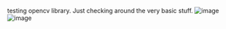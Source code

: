 
testing opencv library. Just checking around the very basic stuff.
![image](https://github.com/niteazi/upload-image/assets/130102204/8153f010-e8d1-44b0-87c8-4b66c49988a1)
![image](https://github.com/niteazi/upload-image/assets/130102204/8ca64d77-9e88-47a9-8456-a306cc03bde7)

